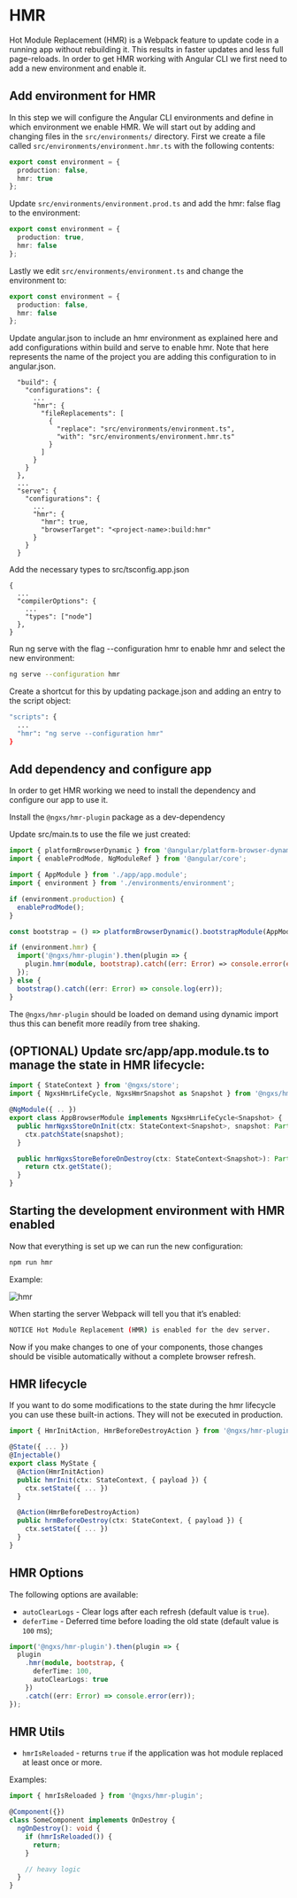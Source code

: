 # HMR

Hot Module Replacement \(HMR\) is a Webpack feature to update code in a running app without rebuilding it. This results in faster updates and less full page-reloads. In order to get HMR working with Angular CLI we first need to add a new environment and enable it.

## Add environment for HMR

In this step we will configure the Angular CLI environments and define in which environment we enable HMR. We will start out by adding and changing files in the `src/environments/` directory. First we create a file called `src/environments/environment.hmr.ts` with the following contents:

```typescript
export const environment = {
  production: false,
  hmr: true
};
```

Update `src/environments/environment.prod.ts` and add the hmr: false flag to the environment:

```typescript
export const environment = {
  production: true,
  hmr: false
};
```

Lastly we edit `src/environments/environment.ts` and change the environment to:

```typescript
export const environment = {
  production: false,
  hmr: false
};
```

Update angular.json to include an hmr environment as explained here and add configurations within build and serve to enable hmr. Note that  here represents the name of the project you are adding this configuration to in angular.json.

```text
  "build": {
    "configurations": {
      ...
      "hmr": {
        "fileReplacements": [
          {
            "replace": "src/environments/environment.ts",
            "with": "src/environments/environment.hmr.ts"
          }
        ]
      }
    }
  },
  ...
  "serve": {
    "configurations": {
      ...
      "hmr": {
        "hmr": true,
        "browserTarget": "<project-name>:build:hmr"
      }
    }
  }
```

Add the necessary types to src/tsconfig.app.json

```text
{
  ...
  "compilerOptions": {
    ...
    "types": ["node"]
  },
}
```

Run ng serve with the flag --configuration hmr to enable hmr and select the new environment:

```bash
ng serve --configuration hmr
```

Create a shortcut for this by updating package.json and adding an entry to the script object:

```bash
"scripts": {
  ...
  "hmr": "ng serve --configuration hmr"
}
```

## Add dependency and configure app

In order to get HMR working we need to install the dependency and configure our app to use it.

Install the `@ngxs/hmr-plugin` package as a dev-dependency

Update src/main.ts to use the file we just created:

```typescript
import { platformBrowserDynamic } from '@angular/platform-browser-dynamic';
import { enableProdMode, NgModuleRef } from '@angular/core';

import { AppModule } from './app/app.module';
import { environment } from './environments/environment';

if (environment.production) {
  enableProdMode();
}

const bootstrap = () => platformBrowserDynamic().bootstrapModule(AppModule);

if (environment.hmr) {
  import('@ngxs/hmr-plugin').then(plugin => {
    plugin.hmr(module, bootstrap).catch((err: Error) => console.error(err));
  });
} else {
  bootstrap().catch((err: Error) => console.log(err));
}
```

The `@ngxs/hmr-plugin` should be loaded on demand using dynamic import thus this can benefit more readily from tree shaking.

## \(OPTIONAL\) Update src/app/app.module.ts to manage the state in HMR lifecycle:

```typescript
import { StateContext } from '@ngxs/store';
import { NgxsHmrLifeCycle, NgxsHmrSnapshot as Snapshot } from '@ngxs/hmr-plugin';

@NgModule({ .. })
export class AppBrowserModule implements NgxsHmrLifeCycle<Snapshot> {
  public hmrNgxsStoreOnInit(ctx: StateContext<Snapshot>, snapshot: Partial<Snapshot>) {
    ctx.patchState(snapshot);
  }

  public hmrNgxsStoreBeforeOnDestroy(ctx: StateContext<Snapshot>): Partial<Snapshot> {
    return ctx.getState();
  }
}
```

## Starting the development environment with HMR enabled

Now that everything is set up we can run the new configuration:

```bash
npm run hmr
```

Example:

![hmr](../.gitbook/assets/hmr.gif)

When starting the server Webpack will tell you that it’s enabled:

```bash
NOTICE Hot Module Replacement (HMR) is enabled for the dev server.
```

Now if you make changes to one of your components, those changes should be visible automatically without a complete browser refresh.

## HMR lifecycle

If you want to do some modifications to the state during the hmr lifecycle you can use these built-in actions. They will not be executed in production.

```typescript
import { HmrInitAction, HmrBeforeDestroyAction } from '@ngxs/hmr-plugin';

@State({ ... })
@Injectable()
export class MyState {
  @Action(HmrInitAction)
  public hmrInit(ctx: StateContext, { payload }) {
    ctx.setState({ ... })
  }

  @Action(HmrBeforeDestroyAction)
  public hrmBeforeDestroy(ctx: StateContext, { payload }) {
    ctx.setState({ ... })
  }
}
```

## HMR Options

The following options are available:

* `autoClearLogs` - Clear logs after each refresh \(default value is `true`\).
* `deferTime` - Deferred time before loading the old state \(default value is `100` ms\);

```typescript
import('@ngxs/hmr-plugin').then(plugin => {
  plugin
    .hmr(module, bootstrap, {
      deferTime: 100,
      autoClearLogs: true
    })
    .catch((err: Error) => console.error(err));
});
```

## HMR Utils

* `hmrIsReloaded` - returns `true` if the application was hot module replaced at least once or more.

Examples:

```typescript
import { hmrIsReloaded } from '@ngxs/hmr-plugin';

@Component({})
class SomeComponent implements OnDestroy {
  ngOnDestroy(): void {
    if (hmrIsReloaded()) {
      return;
    }

    // heavy logic
  }
}
```

